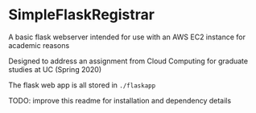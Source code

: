 # SimpleFlaskRegistrar
A basic flask webserver intended for use with an AWS EC2 instance for academic reasons

Designed to address an assignment from Cloud Computing for graduate studies at UC (Spring 2020)

The flask web app is all stored in `./flaskapp`

TODO: improve this readme for installation and dependency details

